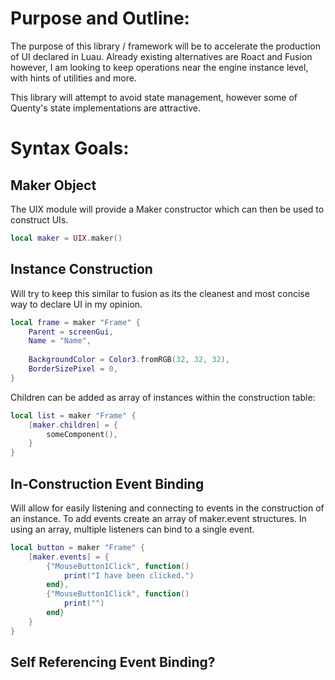# Purpose and Outline:
The purpose of this library / framework will be to accelerate the production of UI declared in Luau. Already existing alternatives are Roact and Fusion however, I am looking to keep operations near the engine instance level, with hints of utilities and more.

This library will attempt to avoid state management, however some of Quenty's state implementations are attractive.

# Syntax Goals:

## Maker Object
The UIX module will provide a Maker constructor which can then be used to construct UIs.
```lua
local maker = UIX.maker()
```

## Instance Construction
Will try to keep this similar to fusion as its the cleanest and most concise way to declare UI in my opinion.
```lua
local frame = maker "Frame" {
    Parent = screenGui,
    Name = "Name",
    
    BackgroundColor = Color3.fromRGB(32, 32, 32),
    BorderSizePixel = 0,
}
```
Children can be added as array of instances within the construction table:
```lua
local list = maker "Frame" {
    [maker.children] = {
        someComponent(),
    }
}
```

## In-Construction Event Binding
Will allow for easily listening and connecting to events in the construction of an instance. To add events create an array of maker.event structures.
In using an array, multiple listeners can bind to a single event.
```lua
local button = maker "Frame" {
    [maker.events] = {
        {"MouseButton1Click", function() 
            print("I have been clicked.")
        end},
        {"MouseButton1Click", function() 
            print("")
        end}
    }
}
```

## Self Referencing Event Binding?